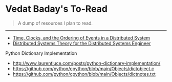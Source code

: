 # Vedat Baday's To-Read

> A dump of resources I plan to read.
- - -

- [Time, Clocks, and the Ordering of Events in a Distributed System](https://lamport.azurewebsites.net/pubs/time-clocks.pdf)
- [Distributed Systems Theory for the Distributed Systems Engineer](https://www.the-paper-trail.org/post/2014-08-09-distributed-systems-theory-for-the-distributed-systems-engineer/)

Python Dictionary Implementation
- http://www.laurentluce.com/posts/python-dictionary-implementation/
- https://github.com/python/cpython/blob/main/Objects/dictobject.c
- https://github.com/python/cpython/blob/main/Objects/dictnotes.txt

